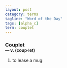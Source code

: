 ```yaml
---
layout: post
category: terms
tagline: "Word of the Day"
tags: [alpha_c]
term: couplet
---
```


<h3>Couplet<br/> <small>&mdash; v. (coup<span>&middot;</span>let)</small></h3>
<p><ol><li>to lease a mug</li>
</ol></p>
